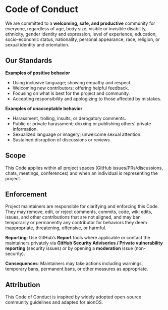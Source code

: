 # Code of Conduct

We are committed to a **welcoming, safe, and productive** community for everyone, regardless of age, body size, visible or invisible disability, ethnicity, gender identity and expression, level of experience, education, socio-economic status, nationality, personal appearance, race, religion, or sexual identity and orientation.

## Our Standards

**Examples of positive behavior**
- Using inclusive language; showing empathy and respect.
- Welcoming new contributors; offering helpful feedback.
- Focusing on what is best for the project and community.
- Accepting responsibility and apologizing to those affected by mistakes.

**Examples of unacceptable behavior**
- Harassment, trolling, insults, or derogatory comments.
- Public or private harassment; doxxing or publishing others’ private information.
- Sexualized language or imagery; unwelcome sexual attention.
- Sustained disruption of discussions or reviews.

## Scope
This Code applies within all project spaces (GitHub issues/PRs/discussions, chats, meetings, conferences) and when an individual is representing the project.

## Enforcement
Project maintainers are responsible for clarifying and enforcing this Code. They may remove, edit, or reject comments, commits, code, wiki edits, issues, and other contributions that are not aligned, and may ban temporarily or permanently any contributor for behaviors they deem inappropriate, threatening, offensive, or harmful.

**Reporting**: Use GitHub’s **Report** tools where applicable or contact the maintainers privately via **GitHub Security Advisories / Private vulnerability reporting** (security issues) or by opening a **moderation** issue (non-security).

**Consequences**: Maintainers may take actions including warnings, temporary bans, permanent bans, or other measures as appropriate.

## Attribution
This Code of Conduct is inspired by widely adopted open-source community guidelines and adapted for aionOS.
